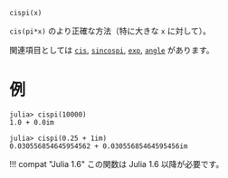 ```
cispi(x)
```

`cis(pi*x)` のより正確な方法（特に大きな `x` に対して）。

関連項目としては [`cis`](@ref), [`sincospi`](@ref), [`exp`](@ref), [`angle`](@ref) があります。

# 例

```jldoctest
julia> cispi(10000)
1.0 + 0.0im

julia> cispi(0.25 + 1im)
0.030556854645954562 + 0.03055685464595456im
```

!!! compat "Julia 1.6"
    この関数は Julia 1.6 以降が必要です。

